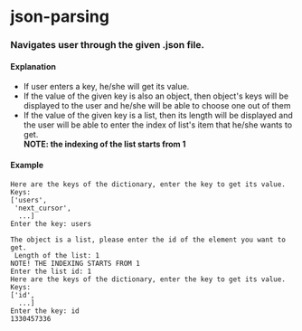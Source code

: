 # json-parsing

### Navigates user through the given .json file.

#### Explanation
- If user enters a key, he/she will get its value.
- If the value of the given key is also an object, then object's keys will be displayed to the user and he/she will be able to choose one out of them
- If the value of the given key is a list, then its length will be displayed and the user will be able to enter the index of list's item that he/she wants to get.<br>
**NOTE: the indexing of the list starts from 1**

#### Example
```
Here are the keys of the dictionary, enter the key to get its value. Keys:
['users',
 'next_cursor',
  ...]
Enter the key: users

The object is a list, please enter the id of the element you want to get.
 Length of the list: 1
NOTE! THE INDEXING STARTS FROM 1
Enter the list id: 1
Here are the keys of the dictionary, enter the key to get its value. Keys:
['id',
  ...]
Enter the key: id
1330457336
```
